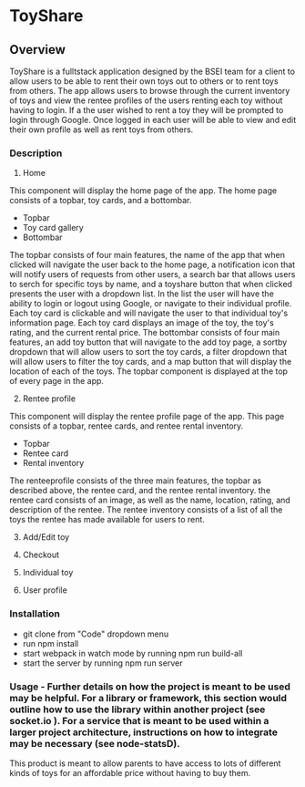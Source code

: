 # ToyShare

## Overview
ToyShare is a fulltstack application designed by the BSEI team for a client to allow users to be able to rent their own toys out to others or to rent toys from others. The app allows users to browse through the current inventory of toys and view the rentee profiles of the users renting each toy without having to login. If a the user wished to rent a toy they will be prompted to login through Google. Once logged in each user will be able to view and edit their own profile as well as rent toys from others.

### Description
1. Home

This component will display the home page of the app. The home page consists of a topbar, toy cards, and a bottombar.

* Topbar
* Toy card gallery
* Bottombar


 The topbar consists of four main features, the name of the app that when clicked will navigate the user back to the home page,  a notification icon that will notify users of requests from other users, a search bar that allows users to serch for specific toys by name, and a toyshare button that when clicked presents the user with a dropdown list. In the list the user will have the ability to login or logout using Google, or navigate to their individual profile. Each toy card is clickable and will navigate the user to that individual toy's information page. Each toy card displays an image of the toy, the toy's rating, and the current rental price. The bottombar consists of four main features, an add toy button that will navigate to the add toy page, a sortby dropdown that will allow users to sort the toy cards, a filter dropdown that will allow users to filter the toy cards, and a map button that will display the location of each of the toys. The topbar component is displayed at the top of every page in the app.

2. Rentee profile

This component will display the rentee profile page of the app. This page consists of a topbar, rentee cards, and rentee rental inventory.

* Topbar
* Rentee card
* Rental inventory

The renteeprofile consists of the three main features, the topbar as described above, the rentee card, and the rentee rental inventory. the rentee card consists of an image, as well as the name, location, rating, and description of the rentee. The rentee inventory consists of a list of all the toys the rentee has made available for users to rent.


3. Add/Edit toy



4. Checkout


5. Individual toy


3. User profile


### Installation

* git clone from "Code" dropdown menu
* run npm install
* start webpack in watch mode by running npm run build-all
* start the server by running npm run server

### Usage - Further details on how the project is meant to be used may be helpful. For a library or framework, this section would outline how to use the library within another project (see socket.io  ). For a service that is meant to be used within a larger project architecture, instructions on how to integrate may be necessary (see node-statsD).

This product is meant to allow parents to have access to lots of different kinds of toys for an affordable price without having to buy them. 
